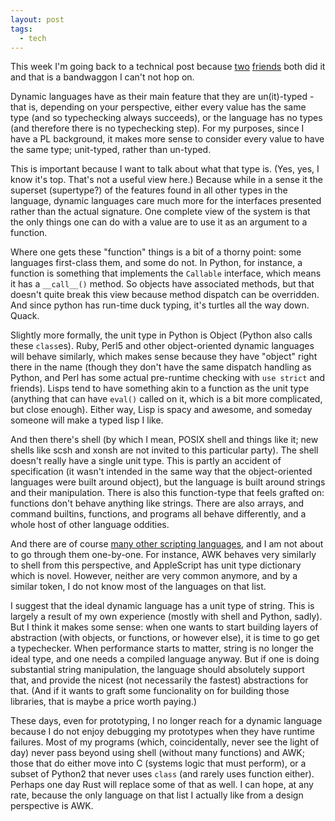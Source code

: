 ```yaml
---
layout: post
tags:
  - tech
---
```


This week I'm going back to a technical post because
[two](https://mindstalk.dreamwidth.org/461722.html)
[friends](https://zenhack.net/2016/12/11/on-python.html) both did it and that
is a bandwaggon I can't not hop on.

Dynamic languages have as their main feature that they are un(it)-typed - that
is, depending on your perspective, either every value has the same type (and
so typechecking always succeeds), or the language has no types (and therefore
there is no typechecking step).  For my purposes, since I have a PL
background, it makes more sense to consider every value to have the same type;
unit-typed, rather than un-typed.

This is important because I want to talk about what that type is.  (Yes, yes,
I know it's top.  That's not a useful view here.)  Because while in a sense
it the superset (supertype?) of the features found in all other types in the
language, dynamic languages care much more for the interfaces presented rather
than the actual signature.  One complete view of the system is that the only
things one can do with a value are to use it as an argument to a function.

Where one gets these "function" things is a bit of a thorny point: some
languages first-class them, and some do not.  In Python, for instance, a
function is something that implements the `Callable` interface, which means it
has a `__call__()` method.  So objects have associated methods, but that
doesn't quite break this view because method dispatch can be overridden.  And
since python has run-time duck typing, it's turtles all the way down.  Quack.

Slightly more formally, the unit type in Python is Object (Python also calls
these `class`es).  Ruby, Perl5 and other object-oriented dynamic languages will
behave similarly, which makes sense because they have "object" right there in
the name (though they don't have the same dispatch handling as Python, and
Perl has some actual pre-runtime checking with `use strict` and friends).
Lisps tend to have something akin to a function as the unit type (anything
that can have `eval()` called on it, which is a bit more complicated, but
close enough).  Either way, Lisp is spacy and awesome, and someday someone
will make a typed lisp I like.

And then there's shell (by which I mean, POSIX shell and things like it; new
shells like scsh and xonsh are not invited to this particular party).  The
shell doesn't really have a single unit type.  This is partly an accident of
specification (it wasn't intended in the same way that the object-oriented
languages were built around object), but the language is built around strings
and their manipulation.  There is also this function-type that
feels grafted on: functions don't behave anything like strings.  There are
also arrays, and command builtins, functions, and programs all behave
differently, and a whole host of other language oddities.

And there are of course
[many other scripting languages](https://en.wikipedia.org/wiki/Category:Scripting_languages),
and I am not about to go through them one-by-one.  For instance, AWK behaves
very similarly to shell from this perspective, and AppleScript has unit type
dictionary which is novel.  However, neither are very common anymore, and by a
similar token, I do not know most of the languages on that list.

I suggest that the ideal dynamic language has a unit type of string.  This is
largely a result of my own experience (mostly with shell and Python, sadly).
But I think it makes some sense: when one wants to start building layers of
abstraction (with objects, or functions, or however else), it is time to go
get a typechecker.  When performance starts to matter, string is no longer the
ideal type, and one needs a compiled language anyway.  But if one is doing
substantial string manipulation, the language should absolutely support that,
and provide the nicest (not necessarily the fastest) abstractions for that.
(And if it wants to graft some funcionality on for building those libraries,
that is maybe a price worth paying.)

These days, even for prototyping, I no longer reach for a dynamic language
because I do not enjoy debugging my prototypes when they have runtime
failures.  Most of my programs (which, coincidentally, never see the light of
day) never pass beyond using shell (without many functions) and AWK; those
that do either move into C (systems logic that must perform), or a subset of
Python2 that never uses `class` (and rarely uses function either).  Perhaps
one day Rust will replace some of that as well.  I can hope, at any rate,
because the only language on that list I actually like from a design
perspective is AWK.

